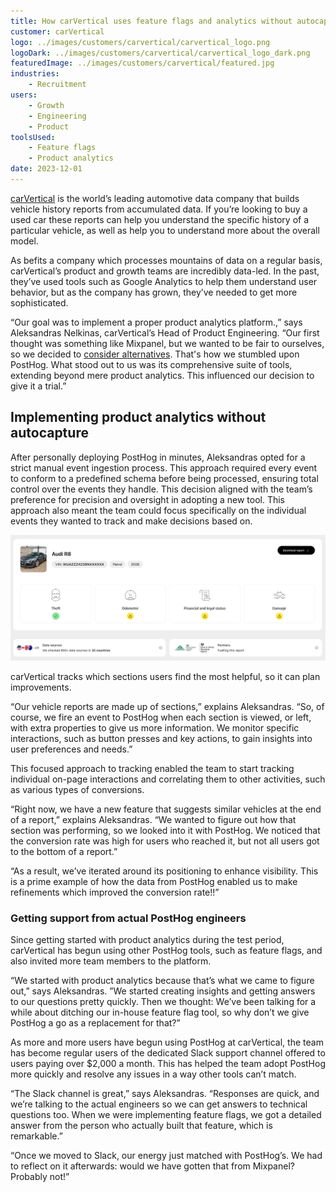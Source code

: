 ```yaml
---
title: How carVertical uses feature flags and analytics without autocapture
customer: carVertical
logo: ../images/customers/carvertical/carvertical_logo.png
logoDark: ../images/customers/carvertical/carvertical_logo_dark.png
featuredImage: ../images/customers/carvertical/featured.jpg
industries:
    - Recruitment
users:
    - Growth
    - Engineering
    - Product
toolsUsed:
    - Feature flags
    - Product analytics
date: 2023-12-01
---
```


[carVertical](https://www.carvertical.com/) is the world’s leading automotive data company that builds vehicle history reports from accumulated data. If you’re looking to buy a used car these reports can help you understand the specific history of a particular vehicle, as well as help you to understand more about the overall model.

As befits a company which processes mountains of data on a regular basis, carVertical’s product and growth teams are incredibly data-led. In the past, they’ve used tools such as Google Analytics to help them understand user behavior, but as the company has grown, they’ve needed to get more sophisticated.

“Our goal was to implement a proper product analytics platform.,” says Aleksandras Nelkinas, carVertical’s Head of Product Engineering. “Our first thought was something like Mixpanel, but we wanted to be fair to ourselves, so we decided to [consider alternatives](/blog/best-mixpanel-alternatives). That's how we stumbled upon PostHog. What stood out to us was its comprehensive suite of tools, extending beyond mere product analytics. This influenced our decision to give it a trial.”

## Implementing product analytics without autocapture

After personally deploying PostHog in minutes, Aleksandras opted for a strict manual event ingestion process. This approach required every event to conform to a predefined schema before being processed, ensuring total control over the events they handle. This decision aligned with the team’s preference for precision and oversight in adopting a new tool. This approach also meant the team could focus specifically on the individual events they wanted to track and make decisions based on.

![PostHog x carVertical](../images/customers/carvertical/carvertical_sample.png)
<Caption>carVertical tracks which sections users find the most helpful, so it can plan improvements.</Caption>

“Our vehicle reports are made up of sections,” explains Aleksandras. “So, of course, we fire an event to PostHog when each section is viewed, or left, with extra properties to give us more information. We monitor specific interactions, such as button presses and key actions, to gain insights into user preferences and needs.”

This focused approach to tracking enabled the team to start tracking individual on-page interactions and correlating them to other activities, such as various types of conversions.

“Right now, we have a new feature that suggests similar vehicles at the end of a report,” explains Aleksandras. “We wanted to figure out how that section was performing, so we looked into it with PostHog. We noticed that the conversion rate was high for users who reached it, but not all users got to the bottom of a report.”

“As a result, we’ve iterated around its positioning to enhance visibility. This is a prime example of how the data from PostHog enabled us to make refinements which improved the conversion rate!!”

### Getting support from actual PostHog engineers

Since getting started with product analytics during the test period, carVertical has begun using other PostHog tools, such as feature flags, and also invited more team members to the platform.

“We started with product analytics because that’s what we came to figure out,” says Aleksandras. ”We started creating insights and getting answers to our questions pretty quickly. Then we thought: We’ve been talking for a while about ditching our in-house feature flag tool, so why don’t we give PostHog a go as a replacement for that?”

<BorderWrapper>
<Quote
    imageSource="/images/customers/aleks.png"
    size="md"
    name="Aleksandras Nelkinas"
    title="Head of Product Engineering, carVertical"
    quote={`“Feature flags immediately bought a lot of value. What’s really elegant is how flags interlink with product analytics too. We can see exactly how users react, when needed!”`}
/>
</BorderWrapper>

As more and more users have begun using PostHog at carVertical, the team has become regular users of the dedicated Slack support channel offered to users paying over $2,000 a month. This has helped the team adopt PostHog more quickly and resolve any issues in a way other tools can’t match.

“The Slack channel is great,” says Aleksandras. “Responses are quick, and we’re talking to the actual engineers so we can get answers to technical questions too. When we were implementing feature flags, we got a detailed answer from the person who actually built that feature, which is remarkable.”

“Once we moved to Slack, our energy just matched with PostHog’s. We had to reflect on it afterwards: would we have gotten that from Mixpanel? Probably not!”
